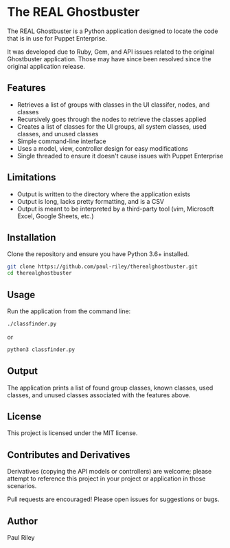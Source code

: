 # The REAL Ghostbuster

The REAL Ghostbuster is a Python application designed to locate the code that is in use for Puppet Enterprise.

It was developed due to Ruby, Gem, and API issues related to the original Ghostbuster application. Those may have since been resolved since the original application release.

## Features

- Retrieves a list of groups with classes in the UI classifer, nodes, and classes
- Recursively goes through the nodes to retrieve the classes applied
- Creates a list of classes for the UI groups, all system classes, used classes, and unused classes
- Simple command-line interface
- Uses a model, view, controller design for easy modifications
- Single threaded to ensure it doesn't cause issues with Puppet Enterprise

## Limitations

- Output is written to the directory where the application exists
- Output is long, lacks pretty formatting, and is a CSV
- Output is meant to be interpreted by a third-party tool (vim, Microsoft Excel, Google Sheets, etc.)

## Installation

Clone the repository and ensure you have Python 3.6+ installed.

```bash
git clone https://github.com/paul-riley/therealghostbuster.git
cd therealghostbuster
```

## Usage

Run the application from the command line:


```bash
./classfinder.py
```

or

```bash
python3 classfinder.py
```

## Output

The application prints a list of found group classes, known classes, used classes, and unused classes associated with the features above.

## License

This project is licensed under the MIT license.

## Contributes and Derivatives

Derivatives (copying the API models or controllers) are welcome; please attempt to reference this project in your project or application in those scenarios.

Pull requests are encouraged! Please open issues for suggestions or bugs.

## Author

Paul Riley